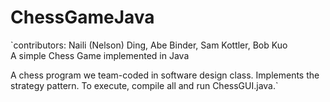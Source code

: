 # ChessGameJava

`contributors: Naili (Nelson) Ding, Abe Binder, Sam Kottler, Bob Kuo <br>
A simple Chess Game implemented in Java

A chess program we team-coded in software design class.
Implements the strategy pattern.
To execute, compile all and run ChessGUI.java.`
